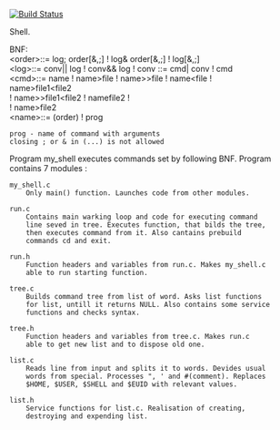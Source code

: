 [![Build Status](https://github.com/createransw/shell/actions/workflows/ci.yml/badge.svg)](https://github.com/createransw/shell/actions/workflows/ci.yml)

Shell.  

BNF:  
	\<order\>::= log; order[&,;] ! log& order[&,;] ! log[&,;]   
	\<log\>::= conv|| log ! conv&& log ! conv <conv>::= cmd| conv ! cmd  
    \<cmd\>::= name ! name>file ! name>>file ! name<file !   
	name>file1<file2  
		! name>>file1<file2 ! name<file1>file2 !   
		! name<file1>>file2  
	\<name\>::= (order) ! prog  

	prog - name of command with arguments 
	closing ; or & in (...) is not allowed

Program my_shell executes commands set by following BNF. Program contains
	7 modules :
	
	my_shell.c
		Only main() function. Launches code from other modules.

	run.c
		Contains main warking loop and code for executing command
		line seved in tree. Executes function, that bilds the tree,
		then executes command from it. Also cantains prebuild
		commands cd and exit.

	run.h
		Function headers and variables from run.c. Makes my_shell.c
		able to run starting function.

	tree.c
		Builds command tree from list of word. Asks list functions
		for list, untill it returns NULL. Also contains some service
		functions and checks syntax.

	tree.h
		Function headers and variables from tree.c. Makes run.c
		able to get new list and to dispose old one.

	list.c
		Reads line from input and splits it to words. Devides usual
		words from special. Processes ", ' and #(comment). Replaces
		$HOME, $USER, $SHELL and $EUID with relevant values.

	list.h
		Service functions for list.c. Realisation of creating,
		destroying and expending list.
